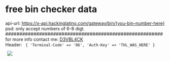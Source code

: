 # free bin checker data
api-url: https://x-api.hackinglatino.com/gateway/bin/{you-bin-number-here} <br>
psd: only accept numbers of 6-8 digt. <br>
########################################################<br>
for more info contact me: <a href="https://www.facebook.com/d3v.black">D3VBL4CK</a> <br>
Header:
<code>
{
    'Terminal-Code' => '06',
    'Auth-Key'      => 'THL_WAS_HERE'
}
<code>
<br>
<img src="https://i.imgsafe.org/85/85dfe96022.png">